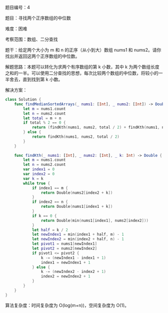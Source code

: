 题目编号：4

题目：寻找两个正序数组的中位数

难度：困难

考察范围：数组、二分查找

题干：给定两个大小为 m 和 n 的正序（从小到大）数组 nums1 和 nums2。请你找出并返回这两个正序数组的中位数。

解题思路：本题可以转化为求两个有序数组的第 k 小数，其中 k 为两个数组长度之和的一半。可以使用二分查找的思想，每次比较两个数组的中位数，将较小的一半舍去，直到找到第 k 小数。

解决方案：

```swift
class Solution {
    func findMedianSortedArrays(_ nums1: [Int], _ nums2: [Int]) -> Double {
        let m = nums1.count
        let n = nums2.count
        let total = m + n
        if total % 2 == 0 {
            return (findKth(nums1, nums2, total / 2) + findKth(nums1, nums2, total / 2 - 1)) / 2.0
        } else {
            return findKth(nums1, nums2, total / 2)
        }
    }
    
    func findKth(_ nums1: [Int], _ nums2: [Int], _ k: Int) -> Double {
        let m = nums1.count
        let n = nums2.count
        var index1 = 0
        var index2 = 0
        var k = k
        while true {
            if index1 == m {
                return Double(nums2[index2 + k])
            }
            if index2 == n {
                return Double(nums1[index1 + k])
            }
            if k == 0 {
                return Double(min(nums1[index1], nums2[index2]))
            }
            let half = k / 2
            let newIndex1 = min(index1 + half, m) - 1
            let newIndex2 = min(index2 + half, n) - 1
            let pivot1 = nums1[newIndex1]
            let pivot2 = nums2[newIndex2]
            if pivot1 <= pivot2 {
                k -= (newIndex1 - index1 + 1)
                index1 = newIndex1 + 1
            } else {
                k -= (newIndex2 - index2 + 1)
                index2 = newIndex2 + 1
            }
        }
    }
}
```

算法复杂度：时间复杂度为 O(log(m+n))，空间复杂度为 O(1)。